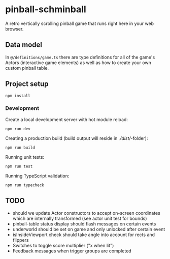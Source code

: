 # pinball-schminball

A retro vertically scrolling pinball game that runs right here in your web browser.

## Data model

In `@/definitions/game.ts` there are type definitions for all of the game's
Actors (interactive game elements) as well as how to create your own custom pinball table.

## Project setup

```
npm install
```

### Development

Create a local development server with hot module reload:

```
npm run dev
```

Creating a production build (build output will reside in _./dist/_-folder):

```
npm run build
```

Running unit tests:

```
npm run test
```

Running TypeScript validation:

```
npm run typecheck
```

## TODO

* should we update Actor constructors to accept on-screen coordinates which are internally transformed (see actor unit test for bounds)
* pinball-table status display should flash messages on certain events
* underworld should be set on game and only unlocked after certain event
* isInsideViewport check should take angle into account for rects and flippers
* Switches to toggle score multiplier ("x when lit")
* Feedback messages when trigger groups are completed
